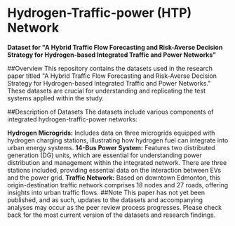 # Hydrogen-Traffic-power (HTP) Network


**Dataset for "A Hybrid Traffic Flow Forecasting and Risk-Averse Decision Strategy for Hydrogen-based Integrated Traffic and Power Networks"**

##Overview
This repository contains the datasets used in the research paper titled "A Hybrid Traffic Flow Forecasting and Risk-Averse Decision Strategy for Hydrogen-based Integrated Traffic and Power Networks." These datasets are crucial for understanding and replicating the test systems applied within the study.

##Description of Datasets
The datasets include various components of integrated hydrogen-traffic-power networks:

**Hydrogen Microgrids:** Includes data on three microgrids equipped with hydrogen charging stations, illustrating how hydrogen fuel can integrate into urban energy systems.
**14-Bus Power System:** Features two distributed generation (DG) units, which are essential for understanding power distribution and management within the integrated network. There are three stations included, providing essential data on the interaction between EVs and the power grid.
**Traffic Network:** Based on downtown Edmonton, this origin-destination traffic network comprises 18 nodes and 27 roads, offering insights into urban traffic flows.
##Note
This paper has not yet been published, and as such, updates to the datasets and accompanying analyses may occur as the peer review process progresses. Please check back for the most current version of the datasets and research findings.
